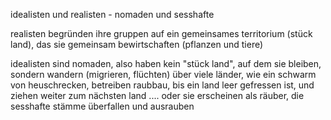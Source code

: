 idealisten und realisten - nomaden und sesshafte

realisten begründen ihre gruppen auf ein gemeinsames territorium (stück land),
das sie gemeinsam bewirtschaften (pflanzen und tiere)

idealisten sind nomaden, also haben kein "stück land",
auf dem sie bleiben,
sondern wandern (migrieren, flüchten)
über viele länder, wie ein schwarm von heuschrecken,
betreiben raubbau, bis ein land leer gefressen ist,
und ziehen weiter zum nächsten land ....
oder sie erscheinen als räuber,
die sesshafte stämme überfallen und ausrauben

